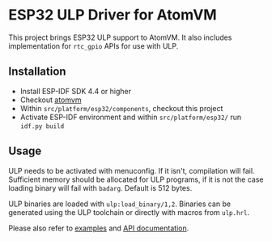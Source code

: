 <!---
  Copyright 2023 Paul Guyot <pguyot@kallisys.net>

  SPDX-License-Identifier: Apache-2.0 OR LGPL-2.1-or-later
-->

# ESP32 ULP Driver for AtomVM

This project brings ESP32 ULP support to AtomVM.
It also includes implementation for `rtc_gpio` APIs for use with ULP.

## Installation

- Install ESP-IDF SDK 4.4 or higher
- Checkout [atomvm](https://github.com/AtomVM/AtomVM)
- Within `src/platform/esp32/components`, checkout this project
- Activate ESP-IDF environment and within `src/platform/esp32/` run `idf.py build`

## Usage

ULP needs to be activated with menuconfig. If it isn't, compilation will fail.
Sufficient memory should be allocated for ULP programs, if it is not the case
loading binary will fail with `badarg`. Default is 512 bytes.

ULP binaries are loaded with `ulp:load_binary/1,2`. Binaries can be generated
using the ULP toolchain or directly with macros from `ulp.hrl`.

Please also refer to [examples](examples/) and
[API documentation](https://pguyot.github.io/atomvm_ulp/).
